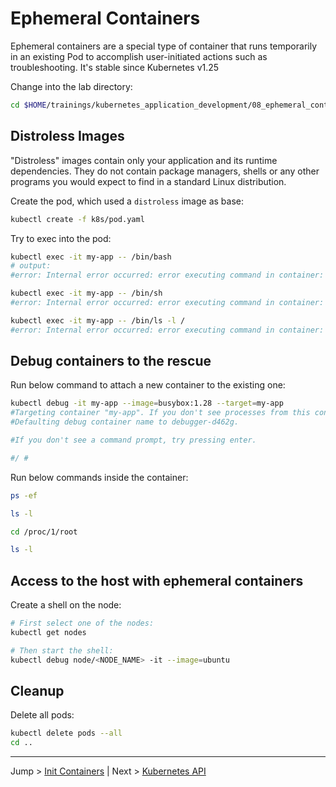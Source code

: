 # Ephemeral Containers

Ephemeral containers are a special type of container that runs temporarily in an existing Pod to accomplish user-initiated actions such as troubleshooting. It's stable since Kubernetes v1.25

Change into the lab directory:

```bash
cd $HOME/trainings/kubernetes_application_development/08_ephemeral_containers
```

## Distroless Images

"Distroless" images contain only your application and its runtime dependencies. They do not contain package managers, shells or any other programs you would expect to find in a standard Linux distribution.

Create the pod, which used a `distroless` image as base:

```bash
kubectl create -f k8s/pod.yaml
```

Try to exec into the pod:

```bash
kubectl exec -it my-app -- /bin/bash
# output:
#error: Internal error occurred: error executing command in container: failed to exec in container: failed to start exec "4c8f03ad4def2bae279f9fee4048ba0306edc1c0ce6ad8feba8cc584dd90f36e": OCI runtime exec failed: exec failed: unable to start container process: exec: "/bin/bash": stat /bin/bash: no such file or directory: unknown

kubectl exec -it my-app -- /bin/sh
#error: Internal error occurred: error executing command in container: failed to exec in container: failed to start exec "09b235d1cae19118a9a31d6f01695ec16dbf3493bfd258515e2ca51bc1b376d8": OCI runtime exec failed: exec failed: unable to start container process: exec: "/bin/sh": stat /bin/sh: no such file or directory: unknown

kubectl exec -it my-app -- /bin/ls -l /
#error: Internal error occurred: error executing command in container: failed to exec in container: failed to start exec "72d5f76e7139011df893e43e619ba3b57a0b18cd8af4e4f7142fa4cf8dbbf91a": OCI runtime exec failed: exec failed: unable to start container process: exec: "/bin/ls": stat /bin/ls: no such file or directory: unknown
```

## Debug containers to the rescue

Run below command to attach a new container to the existing one:

```bash
kubectl debug -it my-app --image=busybox:1.28 --target=my-app
#Targeting container "my-app". If you don't see processes from this container it may be because the container runtime doesn't support this feature.
#Defaulting debug container name to debugger-d462g.

#If you don't see a command prompt, try pressing enter.

#/ #
```

Run below commands inside the container:

```bash
ps -ef

ls -l

cd /proc/1/root

ls -l
```

## Access to the host with ephemeral containers

Create a shell on the node:

```bash
# First select one of the nodes:
kubectl get nodes

# Then start the shell:
kubectl debug node/<NODE_NAME> -it --image=ubuntu
```

## Cleanup

Delete all pods:

```bash
kubectl delete pods --all
cd ..
```

---

Jump > [Init Containers](../07_init_containers/README.md) | Next > [Kubernetes API](../09_k8s_api/README.md)
